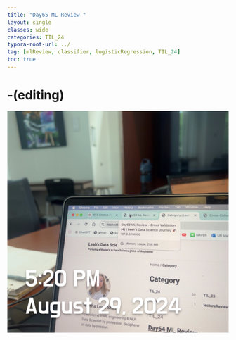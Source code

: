 ```yaml
---
title: "Day65 ML Review "
layout: single
classes: wide
categories: TIL_24
typora-root-url: ../
tag: [mlReview, classifier, logisticRegression, TIL_24]
toc: true 
---
```


# -(editing)

![BAD51C87-04C0-4138-A121-F8B29E7D989E](/images/2024-08-29-TIL24_Day65/BAD51C87-04C0-4138-A121-F8B29E7D989E-4967013.jpeg)

<br><br>


